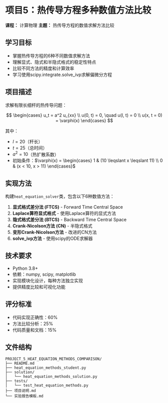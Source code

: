 # 项目5：热传导方程多种数值方法比较

**课程：** 计算物理 **主题：** 热传导方程的数值求解方法比较

## 学习目标
- 掌握热传导方程的6种不同数值求解方法
- 理解显式、隐式和半隐式格式的稳定性特点
- 比较不同方法的精度和计算效率
- 学习使用scipy.integrate.solve_ivp求解偏微分方程

## 项目描述

求解有限长细杆的热传导问题：

$$
\begin{cases} 
u_t = a^2 u_{xx} \\
u(0, t) = 0, \quad u(l, t) = 0 \\
u(x, t = 0) = \varphi(x) 
\end{cases}
$$

其中：
- $l = 20$（杆长）
- $t = 25$（总时间）
- $a^2 = 10$（热扩散系数）
- 初始条件：$\varphi(x) = \begin{cases} 1 & (10 \leqslant x \leqslant 11) \\ 0 & (x < 10, x > 11) \end{cases}$

## 实现方法

构建`heat_equation_solver`类，包含以下6种数值方法：

1. **显式格式差分法 (FTCS)** - Forward Time Central Space
2. **Laplace算符显式格式** - 使用Laplace算符的显式方法
3. **隐式格式差分法 (BTCS)** - Backward Time Central Space
4. **Crank-Nicolson方法 (CN)** - 半隐式格式
5. **变形Crank-Nicolson方法** - 改进的CN方法
6. **solve_ivp方法** - 使用scipy的ODE求解器

## 技术要求

- Python 3.8+
- 依赖：numpy, scipy, matplotlib
- 实现模块化设计，每种方法独立实现
- 提供精度比较和可视化功能

## 评分标准

- 代码实现正确性：60%
- 方法比较分析：25%
- 代码质量和文档：15%

## 文件结构

```
PROJECT_5_HEAT_EQUATION_METHODS_COMPARISON/
├── README.md
├── heat_equation_methods_student.py
├── solution/
│   └── heat_equation_methods_solution.py
├── tests/
│   └── test_heat_equation_methods.py
├── 项目说明.md
└── 实验报告模板.md
```